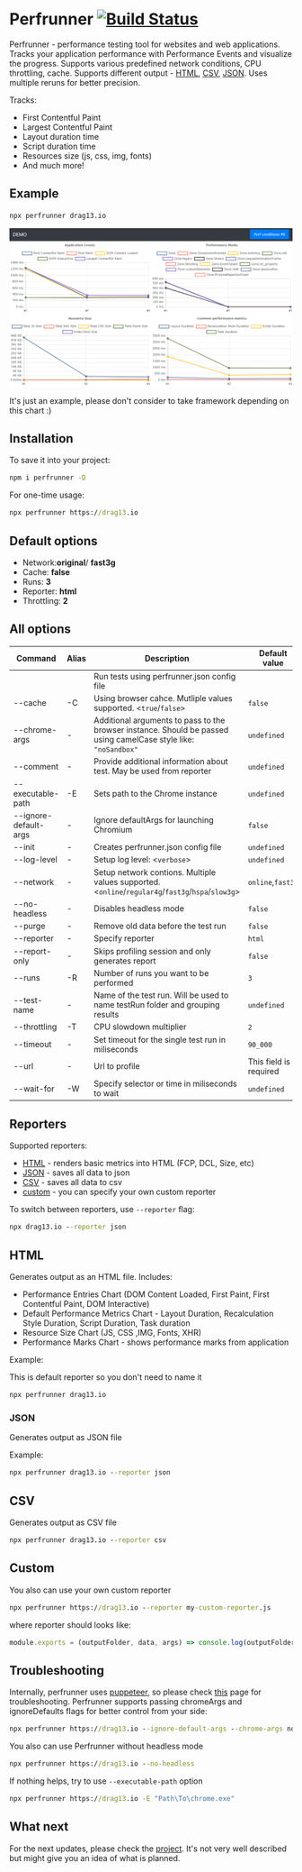# Perfrunner [![Build Status](https://travis-ci.org/Drag13/perfrunner.svg?branch=master)](https://travis-ci.org/Drag13/perfrunner)

Perfrunner - performance testing tool for websites and web applications. Tracks your application performance with Performance Events and visualize the progress. Supports various predefined network conditions, CPU throttling, cache. Supports different output - [HTML](#html), [CSV](#csv), [JSON](#json). Uses multiple reruns for better precision.

Tracks:

-   First Contentful Paint
-   Largest Contentful Paint
-   Layout duration time
-   Script duration time
-   Resources size (js, css, img, fonts)
-   And much more!

## Example

```cmd
npx perfrunner drag13.io
```

![default-html-reporter-example-angular-react-vue](https://raw.githubusercontent.com/Drag13/perfrunner/master/packages/perfrunner-cli/docs/default-html-reporter-example-angular-react-vue.PNG)

It's just an example, please don't consider to take framework depending on this chart :)

## Installation

To save it into your project:

```cmd
npm i perfrunner -D
```

For one-time usage:

```cmd
npx perfrunner https://drag13.io
```

## Default options

-   Network:**original**/ **fast3g**
-   Cache: **false**
-   Runs: **3**
-   Reporter: **html**
-   Throttling: **2**

## All options

| Command               | Alias | Description                                                                                                      | Default value          | IsRequired |
| --------------------- | ----- | ---------------------------------------------------------------------------------------------------------------- | ---------------------- | ---------- |
|                       |       | Run tests using perfrunner.json config file                                                                      |                        | Optional   |
| --cache               | -C    | Using browser cahce. Mutliple values supported. <`true`/`false`>                                                 | `false`                | Optional   |
| --chrome-args         | -     | Additional arguments to pass to the browser instance. Should be passed using camelCase style like: `"noSandbox"` | `undefined`            | Optional   |
| --comment             | -     | Provide additional information about test. May be used from reporter                                             | `undefined`            | Optional   |
| --executable-path     | -E    | Sets path to the Chrome instance                                                                                 | `undefined`            | Optional   |
| --ignore-default-args | -     | Ignore defaultArgs for launching Chromium                                                                        | `false`                | Optional   |
| --init                | -     | Creates perfrunner.json config file                                                                              | `undefined`            | Optional   |
| --log-level           | -     | Setup log level: <`verbose`>                                                                                     | `undefined`            | Optional   |
| --network             | -     | Setup network contions. Multiple values supported. <`online`/`regular4g`/`fast3g`/`hspa`/`slow3g`>               | `online`,`fast3g`      | Optional   |
| --no-headless         | -     | Disables headless mode                                                                                           | `false`                | Optional   |
| --purge               | -     | Remove old data before the test run                                                                              | `false`                | Optional   |
| --reporter            | -     | Specify reporter                                                                                                 | `html`                 | Optional   |
| --report-only         | -     | Skips profiling session and only generates report                                                                | `false`                | Optional   |
| --runs                | -R    | Number of runs you want to be performed                                                                          | `3`                    | Optional   |
| --test-name           | -     | Name of the test run. Will be used to name testRun folder and grouping results                                   | `undefined`            | Optional   |
| --throttling          | -T    | CPU slowdown multiplier                                                                                          | `2`                    | Optional   |
| --timeout             | -     | Set timeout for the single test run in miliseconds                                                               | `90_000`               | Optional   |
| --url                 | -     | Url to profile                                                                                                   | This field is required | Required   |
| --wait-for            | -W    | Specify selector or time in miliseconds to wait                                                                  | `undefined`            | Optional   |

## Reporters

Supported reporters:

-   [HTML](#html) - renders basic metrics into HTML (FCP, DCL, Size, etc)
-   [JSON](#json) - saves all data to json
-   [CSV](#csv) - saves all data to csv
-   [custom](#custom) - you can specify your own custom reporter

To switch between reporters, use `--reporter` flag:

```cmd
npx drag13.io --reporter json
```

## HTML

Generates output as an HTML file. Includes:

-   Performance Entries Chart (DOM Content Loaded, First Paint, First Contentful Paint, DOM Interactive)
-   Default Performance Metrics Chart - Layout Duration, Recalculation Style Duration, Script Duration, Task duration
-   Resource Size Chart (JS, CSS ,IMG, Fonts, XHR)
-   Performance Marks Chart - shows performance marks from application

Example:

This is default reporter so you don't need to name it

```cmd
npx perfrunner drag13.io
```

### JSON

Generates output as JSON file

Example:

```cmd
npx perfrunner drag13.io --reporter json
```

## CSV

Generates output as CSV file

```cmd
npx perfrunner drag13.io --reporter csv
```

## Custom

You also can use your own custom reporter

```cmd
npx perfrunner https://drag13.io --reporter my-custom-reporter.js
```

where reporter should looks like:

```js
module.exports = (outputFolder, data, args) => console.log(outputFolder, JSON.stringify(data), args);
```

## Troubleshooting

Internally, perfrunner uses [puppeteer](https://github.com/puppeteer/puppeteer), so please check [this](https://github.com/puppeteer/puppeteer/blob/master/docs/troubleshooting.md) page for troubleshooting.
Perfrunner supports passing chromeArgs and ignoreDefaults flags for better control from your side:

```cmd
npx perfrunner https://drag13.io --ignore-default-args --chrome-args noSandbox
```

You also can use Perfrunner without headless mode

```cmd
npx perfrunner https://drag13.io --no-headless
```

If nothing helps, try to use `--executable-path` option

```cmd
npx perfrunner https://drag13.io -E "Path\To\chrome.exe"
```

## What next

For the next updates, please check the [project](https://github.com/Drag13/perfrunner/projects/1). It's not very well described but might give you an idea of what is planned.
